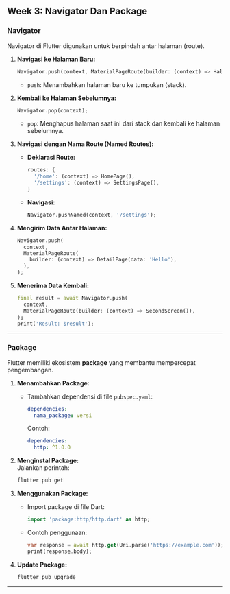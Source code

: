 Week 3: Navigator Dan Package
---
 
### Navigator  
Navigator di Flutter digunakan untuk berpindah antar halaman (route).  
1. **Navigasi ke Halaman Baru:**  
   ```dart
   Navigator.push(context, MaterialPageRoute(builder: (context) => HalamanBaru()));
   ```  
   - `push`: Menambahkan halaman baru ke tumpukan (stack).  
   
2. **Kembali ke Halaman Sebelumnya:**  
   ```dart
   Navigator.pop(context);
   ```  
   - `pop`: Menghapus halaman saat ini dari stack dan kembali ke halaman sebelumnya.  

3. **Navigasi dengan Nama Route (Named Routes):**  
   - **Deklarasi Route:**  
     ```dart
     routes: {
       '/home': (context) => HomePage(),
       '/settings': (context) => SettingsPage(),
     }
     ```  
   - **Navigasi:**  
     ```dart
     Navigator.pushNamed(context, '/settings');
     ```  

4. **Mengirim Data Antar Halaman:**  
   ```dart
   Navigator.push(
     context,
     MaterialPageRoute(
       builder: (context) => DetailPage(data: 'Hello'),
     ),
   );
   ```  

5. **Menerima Data Kembali:**  
   ```dart
   final result = await Navigator.push(
     context,
     MaterialPageRoute(builder: (context) => SecondScreen()),
   );
   print('Result: $result');
   ```  

---

### Package  
Flutter memiliki ekosistem **package** yang membantu mempercepat pengembangan.  

1. **Menambahkan Package:**  
   - Tambahkan dependensi di file `pubspec.yaml`:  
     ```yaml
     dependencies:
       nama_package: versi
     ```  
     Contoh:  
     ```yaml
     dependencies:
       http: ^1.0.0
     ```  

2. **Menginstal Package:**  
   Jalankan perintah:  
   ```bash
   flutter pub get
   ```  

3. **Menggunakan Package:**  
   - Import package di file Dart:  
     ```dart
     import 'package:http/http.dart' as http;
     ```  
   - Contoh penggunaan:  
     ```dart
     var response = await http.get(Uri.parse('https://example.com'));
     print(response.body);
     ```  

4. **Update Package:**  
   ```bash
   flutter pub upgrade
   ```  

---

